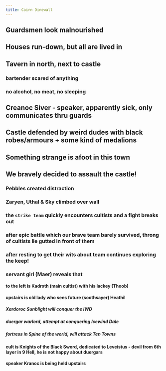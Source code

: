 ```yaml
---
title: Cairn Dinewall
---
```


## Guardsmen look malnourished
## Houses run-down, but all are lived in
## Tavern in north, next to castle
### bartender scared of anything
### no alcohol, no meat, no sleeping
## Creanoc Siver - speaker, apparently sick, only communicates thru guards
## Castle defended by weird dudes with black robes/armours + some kind of medalions
## Something strange is afoot in this town
## We bravely decided to assault the castle!
### Pebbles created distraction
### Zaryen, Uthal & Sky climbed over wall
### the `strike team` quickly encounters cultists and a fight breaks out
### after epic battle which our brave team barely survived, throng of cultists lie gutted in front of them
### after resting to get their wits about team continues exploring the keep!
### servant girl (Maer) reveals that
#### to the left is Kadroth (main cultist) with his lackey (Thoob)
#### upstairs is old lady who sees future (soothsayer) Heathil
##### Xardoroc Sunblight will conquer the IWD
##### duergar warlord, attempt at conquering Icewind Dale
##### fortress in Spine of the world, will attack Ten Towns
#### cult is Knights of the Black Sword, dedicated to Leveistus - devil from 6th layer in 9 Hell, he is not happy about duergars
#### speaker Kranoc is being held upstairs
